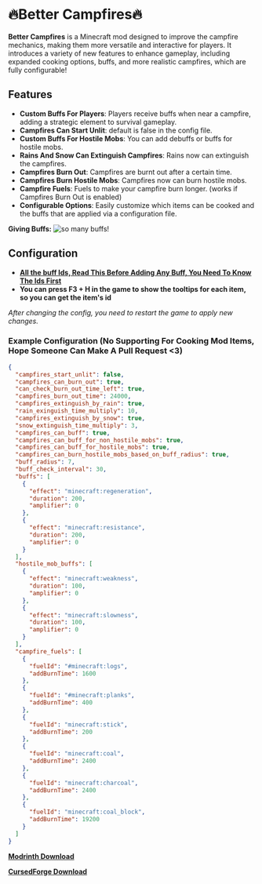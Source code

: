 🔥Better Campfires🔥
====================

**Better Campfires** is a Minecraft mod designed to improve the campfire mechanics, making them more versatile and interactive for players. It introduces a variety of new features to enhance gameplay, including expanded cooking options, buffs, and more realistic campfires, which are fully configurable!

Features
--------

*   **Custom Buffs For Players**: Players receive buffs when near a campfire, adding a strategic element to survival gameplay.
*   **Campfires Can Start Unlit**: default is false in the config file.
*   **Custom Buffs For Hostile Mobs**: You can add debuffs or buffs for hostile mobs.
*   **Rains And Snow Can Extinguish Campfires**: Rains now can extinguish the campfires.
*   **Campfires Burn Out**: Campfires are burnt out after a certain time.
*   **Campfires Burn Hostile Mobs**: Campfires now can burn hostile mobs.
*   **Campfire Fuels**: Fuels to make your campfire burn longer. (works if Campfires Burn Out is enabled) 
*   **Configurable Options**: Easily customize which items can be cooked and the buffs that are applied via a configuration file.

**Giving Buffs:** ![so many buffs!](https://cdn.modrinth.com/data/cached_images/b7cfa027825e822d804c57a6d1d44ad21bdf8978.png)

Configuration
-------------

*   **[All the buff Ids, Read This Before Adding Any Buff, You Need To Know The Ids First](https://minecraft.fandom.com/wiki/Effect)**
*   **You can press F3 + H in the game to show the tooltips for each item, so you can get the item's id**

_After changing the config, you need to restart the game to apply new changes._

### Example Configuration (No Supporting For Cooking Mod Items, Hope Someone Can Make A Pull Request <3)

```json
{
  "campfires_start_unlit": false,
  "campfires_can_burn_out": true,
  "can_check_burn_out_time_left": true,
  "campfires_burn_out_time": 24000,
  "campfires_extinguish_by_rain": true,
  "rain_exinguish_time_multiply": 10,
  "campfires_extinguish_by_snow": true,
  "snow_extinguish_time_multiply": 3,
  "campfires_can_buff": true,
  "campfires_can_buff_for_non_hostile_mobs": true,
  "campfires_can_buff_for_hostile_mobs": true,
  "campfires_can_burn_hostile_mobs_based_on_buff_radius": true,
  "buff_radius": 7,
  "buff_check_interval": 30,
  "buffs": [
    {
      "effect": "minecraft:regeneration",
      "duration": 200,
      "amplifier": 0
    },
    {
      "effect": "minecraft:resistance",
      "duration": 200,
      "amplifier": 0
    }
  ],
  "hostile_mob_buffs": [
    {
      "effect": "minecraft:weakness",
      "duration": 100,
      "amplifier": 0
    },
    {
      "effect": "minecraft:slowness",
      "duration": 100,
      "amplifier": 0
    }
  ],
  "campfire_fuels": [
    {
      "fuelId": "#minecraft:logs",
      "addBurnTime": 1600
    },
    {
      "fuelId": "#minecraft:planks",
      "addBurnTime": 400
    },
    {
      "fuelId": "minecraft:stick",
      "addBurnTime": 200
    },
    {
      "fuelId": "minecraft:coal",
      "addBurnTime": 2400
    },
    {
      "fuelId": "minecraft:charcoal",
      "addBurnTime": 2400
    },
    {
      "fuelId": "minecraft:coal_block",
      "addBurnTime": 19200
    }
  ]
}
```

**[Modrinth Download](https://modrinth.com/mod/better-campfires)**

**[CursedForge Download](https://www.curseforge.com/minecraft/mc-mods/better-campfires)**
